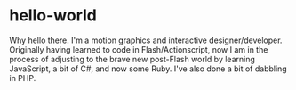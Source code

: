 # hello-world
Why hello there. I'm a motion graphics and interactive designer/developer.
Originally having learned to code in Flash/Actionscript, now I am in the process of adjusting to the brave new post-Flash world by learning JavaScript, a bit of C#, and now some Ruby. I've also done a bit of dabbling in PHP.
